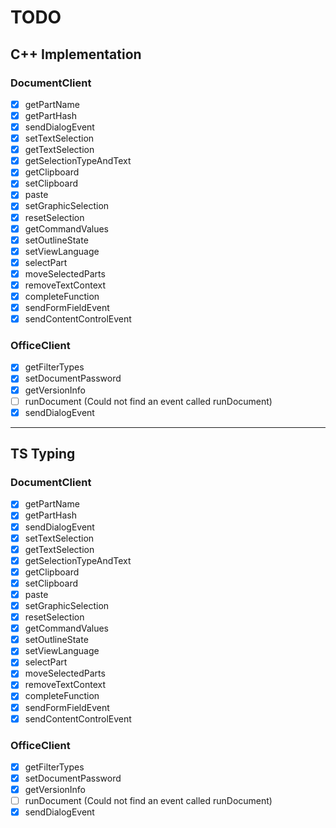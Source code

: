 # TODO

## C++ Implementation

### DocumentClient

- [x] getPartName
- [x] getPartHash
- [x] sendDialogEvent
- [x] setTextSelection
- [x] getTextSelection
- [x] getSelectionTypeAndText
- [x] getClipboard
- [x] setClipboard
- [x] paste
- [x] setGraphicSelection
- [x] resetSelection
- [x] getCommandValues
- [x] setOutlineState
- [x] setViewLanguage
- [x] selectPart
- [x] moveSelectedParts
- [x] removeTextContext
- [x] completeFunction
- [x] sendFormFieldEvent
- [x] sendContentControlEvent

### OfficeClient

- [x] getFilterTypes
- [x] setDocumentPassword
- [x] getVersionInfo
- [ ] runDocument (Could not find an event called runDocument)
- [x] sendDialogEvent

---

## TS Typing

### DocumentClient

- [x] getPartName
- [x] getPartHash
- [x] sendDialogEvent
- [x] setTextSelection
- [x] getTextSelection
- [x] getSelectionTypeAndText
- [x] getClipboard
- [x] setClipboard
- [x] paste
- [x] setGraphicSelection
- [x] resetSelection
- [x] getCommandValues
- [x] setOutlineState
- [x] setViewLanguage
- [x] selectPart
- [x] moveSelectedParts
- [x] removeTextContext
- [x] completeFunction
- [x] sendFormFieldEvent
- [x] sendContentControlEvent

### OfficeClient

- [x] getFilterTypes
- [x] setDocumentPassword
- [x] getVersionInfo
- [ ] runDocument (Could not find an event called runDocument)
- [x] sendDialogEvent
